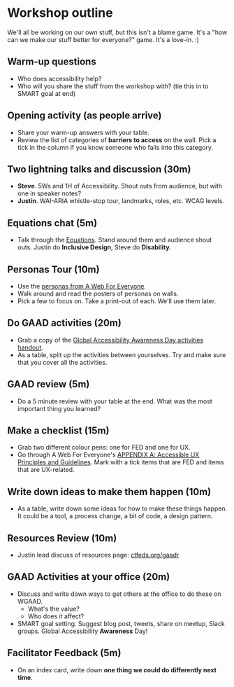 # Workshop outline

We'll all be working on our own stuff, but this isn't a blame game. It's a "how can we make our stuff better for everyone?" game. It's a love-in. :)

## Warm-up questions

* Who does accessibility help?
* Who will you share the stuff from the workshop with? (tie this in to SMART goal at end)

## Opening activity (as people arrive)

* Share your warm-up answers with your table.
* Review the list of categories of **barriers to access** on the wall. Pick a tick in the column if you know someone who falls into this category.

## Two lightning talks and discussion (30m)

* **Steve**. 5Ws and 1H of Accessibility. Shout outs from audience, but with one in speaker notes?
* **Justin**. WAI-ARIA whistle-stop tour, landmarks, roles, etc. WCAG levels.

## Equations chat (5m)

* Talk through the [Equations](/Global-Accessibility-Awareness-Day-2016/print-for-wall/equations.pdf). Stand around them and audience shout outs. Justin do **Inclusive Design**, Steve do **Disability**.

## Personas Tour (10m)

* Use the [personas from A Web For Everyone](http://rosenfeldmedia.com/a-web-for-everyone/personas-for-accessible-ux/).
* Walk around and read the posters of personas on walls.
* Pick a few to focus on. Take a print-out of each. We'll use them later.

## Do GAAD activities (20m)

* Grab a copy of the [Global Accessibility Awareness Day activities handout](/Global-Accessibility-Awareness-Day-2016/activities.pdf).
* As a table, split up the activities between yourselves. Try and make sure that you cover all the activities.

## GAAD review (5m)

* Do a 5 minute review with your table at the end. What was the most important thing you learned?

## Make a checklist (15m)

* Grab two different colour pens: one for FED and one for UX.
* Go through A Web For Everyone's [APPENDIX A: Accessible UX Principles and Guidelines](/Global-Accessibility-Awareness-Day-2016/handouts/AWFE-AppendixA1.pdf).  Mark with a tick items that are FED and items that are UX-related.

## Write down ideas to make them happen (10m)

* As a table, write down some ideas for how to make these things happen. It could be a tool, a process change, a bit of code, a design pattern.

## Resources Review (10m)

* Justin lead discuss of resources page: [ctfeds.org/gaadr](http://ctfeds.github.io/Global-Accessibility-Awareness-Day-2016/resources/)

## GAAD Activities at your office (20m)

* Discuss and write down ways to get others at the office to do these on WGAAD.
  * What's the value?
  * Who does it affect?
* SMART goal setting. Suggest blog post, tweets, share on meetup, Slack groups. Global Accessibility **Awareness** Day!

## Facilitator Feedback (5m)

* On an index card, write down **one thing we could do differently next time**.
